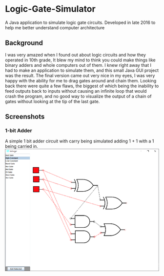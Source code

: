 # Logic-Gate-Simulator
A Java application to simulate logic gate circuits. Developed in late 2016 to help me better understand computer architecture

## Background
I was very amazed when I found out about logic circuits and how they operated in 10th grade, It blew my mind to think you could
make things like binary adders and whole computers out of them. I knew right away that I had to make an application to simulate them,
and this small Java GUI project was the result. The final version came out very nice in my eyes, I was very happy with the ability for
me to drag gates around and chain them. Looking back there were quite a few flaws, the biggest of which being the inability
to feed outputs back to inputs without causing an infinite loop that would crash the program, and no good way to visualize the output of
a chain of gates without looking at the tip of the last gate. 

## Screenshots

### 1-bit Adder
A simple 1 bit adder circuit with carry being simulated adding 1 + 1 with a 1 being carried in. 
![Adder](https://github.com/James-Oswald/Logic-Gate-Simulator/blob/master/screenshots/1%20bit%20adder.png)
